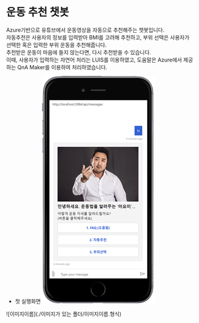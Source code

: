 # 운동 추천 챗봇

Azure기반으로 유튜브에서 운동영상을 자동으로 추천해주는 챗봇입니다.  
자동추천은 사용자의 정보를 입력받아 BMI를 고려해 추천하고, 부위 선택은 사용자가 선택한 혹은 입력한 부위 운동을 추천해줍니다.  
추천받은 운동이 마음에 들지 않는다면, 다시 추천받을 수 있습니다.  
이때, 사용자가 입력하는 자연어 처리는 LUIS를 이용하였고, 도움말은 Azure에서 제공하는 QnA Maker를 이용하여 처리하였습니다.  

* 첫 실행화면
![00.시작화면](/md_img/00.시작화면.png)

![이미지이름](./이미지가 있는 폴더/이미지이름.형식)
